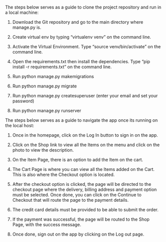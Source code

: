 The steps below serves as a guide to clone the project repository and run in a local machine:

1. Download the Git repository and go to the main directory where manage.py is.

2. Create virtual env by typing “virtualenv venv” on the command line.

3. Activate the Virtual Environment. Type “source venv/bin/activate” on the command line.

4. Open the requirements.txt then  install the dependencies. Type “pip install -r requirements.txt” on the command line.

7. Run python manage.py makemigrations 

8. Run python manage.py migrate

9. Run python manage.py createsuperuser (enter your email and set your password)

10. Run python manage.py runserver


The steps below serves as a guide to navigate the app once its running on the local host:

1. Once in the homepage, click on the Log In button to sign in on the app. 

2. Click on the Shop link to view all the Items on the menu and click on the photo to view the description.

3. On the Item Page, there is an option to add the Item on the cart.

4. The Cart Page is where you can view all the Items added on the Cart. This is also where the Checkout option is located.

5. After the checkout option is clicked, the page will be directed to the checkout page where the delivery, billing address and payment option must be selected. Once done, you can click on the Continue to Checkout that will route the page to the payment details.

6. The credit card details must be provided to be able to submit the order.

7. If the payment was successful, the page will be routed to the Shop Page, with the success message.

8. Once done, sign out on the app by clicking on the Log out page.


